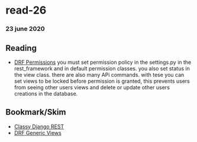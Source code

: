 # read-26
### 23 june 2020

## Reading
- [DRF Permissions](https://www.django-rest-framework.org/api-guide/permissions/)
you must set permission policy in the settings.py in the rest_framework and in default permission classes. you also set status in the view class. there are also many APi commands. with tese you can set views to be locked before permission is granted, this prevents users from seeing other users views and delete or update other users creations in the database. 

## Bookmark/Skim
- [Classy Django REST](http://www.cdrf.co/)
- [DRF Generic Views](https://www.django-rest-framework.org/api-guide/generic-views/)